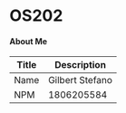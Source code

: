# OS202

#### About Me

| Title       | Description            |
| ----------- | ---------------------- |
| Name        | Gilbert Stefano        |
| NPM         | 1806205584             |